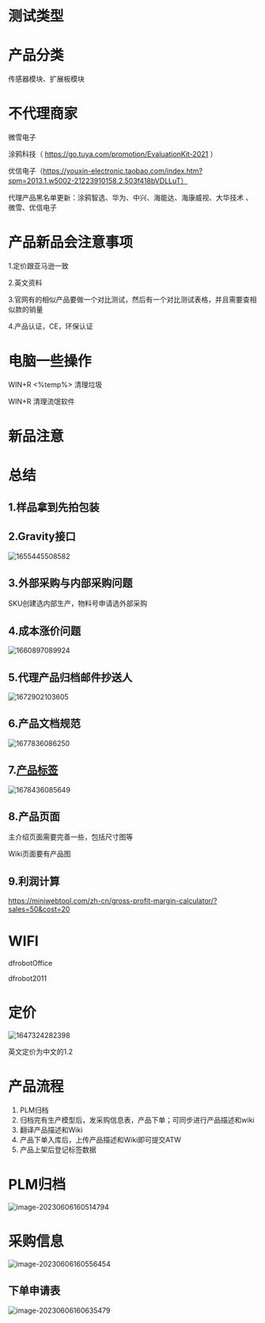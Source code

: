 # 测试类型

# 产品分类

传感器模块、扩展板模块

# 不代理商家

微雪电子

涂鸦科技（ https://go.tuya.com/promotion/EvaluationKit-2021 ）

优信电子（https://youxin-electronic.taobao.com/index.htm?spm=2013.1.w5002-21223910158.2.503f418bVDLLuT）

 代理产品黑名单更新：涂鸦智选、华为、中兴、海能达、海康威视、大华技术 、微雪、优信电子



# 产品新品会注意事项

1.定价跟亚马逊一致

2.英文资料

3.官网有的相似产品要做一个对比测试，然后有一个对比测试表格，并且需要查相似款的销量

4.产品认证，CE，环保认证

# 电脑一些操作

WIN+R <%temp%> 清理垃圾

WIN+R <mrt> 清理流氓软件

# 新品注意

# 总结

## 1.样品拿到先拍包装

## 2.Gravity接口

![1655445508582](C:\Users\df\AppData\Roaming\Typora\typora-user-images\1655445508582.png)

## 3.外部采购与内部采购问题

SKU创建选内部生产，物料号申请选外部采购

## 4.成本涨价问题

![1660897089924](ipic/1660897089924-1660897089990.png)

## 5.代理产品归档邮件抄送人

![1672902103605](ipic/1672902103605-1672902103680.png)

## 6.产品文档规范

![1677836086250](ipic/1677836086250-1677836086378.png)

## 7.[产品标签](https://docs.qq.com/sheet/DSmFqa1VPemhQRE1j?tab=BB08J2&groupUin=PDUnIKXJ9WH8fRUy05eCIQ%25253D%25253D&ADUIN=1822565368&ADSESSION=1678425380&ADTAG=CLIENT.QQ.5681_.0&ADPUBNO=27272&jumpuin=1822565368&u=0ed5f414dee74a368fd2d53e9d53ec9b)

![1678436085649](ipic/1678436085649-1678436085697.png)

## 8.产品页面

主介绍页面需要完善一些，包括尺寸图等

Wiki页面要有产品图

## 9.利润计算

https://miniwebtool.com/zh-cn/gross-profit-margin-calculator/?sales=50&cost=20

# WIFI

dfrobotOffice

dfrobot2011

# 定价

![1647324282398](C:\Users\df\AppData\Roaming\Typora\typora-user-images\1647324282398.png)

英文定价为中文的1.2



# 产品流程

1. PLM归档
2. 归档完有生产模型后，发采购信息表，产品下单；可同步进行产品描述和wiki
3. 翻译产品描述和Wiki
4. 产品下单入库后，上传产品描述和Wiki即可提交ATW
5. 产品上架后登记标签数据

# PLM归档

![image-20230606160514794](D:\桌面\工作\产品处理\模板\产品.assets\image-20230606160514794.png)

# 采购信息

![image-20230606160556454](D:\桌面\工作\产品处理\模板\产品.assets\image-20230606160556454.png)



## 下单申请表

![image-20230606160635479](D:\桌面\工作\产品处理\模板\产品.assets\image-20230606160635479.png)

